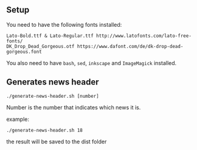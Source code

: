 ## Setup

You need to have the following fonts installed:
```
Lato-Bold.ttf & Lato-Regular.ttf http://www.latofonts.com/lato-free-fonts/
DK_Drop_Dead_Gorgeous.otf https://www.dafont.com/de/dk-drop-dead-gorgeous.font
```

You also need to have `bash`, `sed`, `inkscape` and `ImageMagick` installed.

## Generates news header

```
./generate-news-header.sh [number]
```
Number is the number that indicates which news it is.

example:
```
./generate-news-header.sh 18
```

the result will be saved to the dist folder
